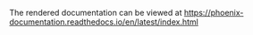 The rendered documentation can be viewed at 
https://phoenix-documentation.readthedocs.io/en/latest/index.html